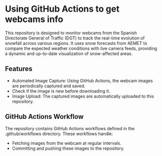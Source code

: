  # Using GitHub Actions to get webcams info


This repository is designed to monitor webcams from the Spanish Directorate General of Traffic (DGT) to track the real-time evolution of snowfall across various regions. It uses snow forecasts from AEMET to compare the expected weather conditions with live camera feeds, providing a dynamic and up-to-date visualization of snow-affected areas.

## Features

- Automated Image Capture: Using GitHub Actions, the webcam images are periodically captured and saved.
- Check if the image is new before downloading it.
- Image Upload: The captured images are automatically uploaded to this repository.

## GitHub Actions Workflow
The repository contains GitHub Actions workflows defined in the .github/workflows directory. These workflows handle:

- Fetching images from the webcam at regular intervals.
- Committing and pushing these images to the repository.
